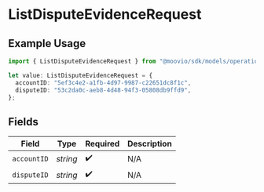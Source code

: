 # ListDisputeEvidenceRequest

## Example Usage

```typescript
import { ListDisputeEvidenceRequest } from "@moovio/sdk/models/operations";

let value: ListDisputeEvidenceRequest = {
  accountID: "5ef3c4e2-a1fb-4d97-9987-c22651dc8f1c",
  disputeID: "53c2da0c-aeb8-4d48-94f3-05808db9ffd9",
};
```

## Fields

| Field              | Type               | Required           | Description        |
| ------------------ | ------------------ | ------------------ | ------------------ |
| `accountID`        | *string*           | :heavy_check_mark: | N/A                |
| `disputeID`        | *string*           | :heavy_check_mark: | N/A                |